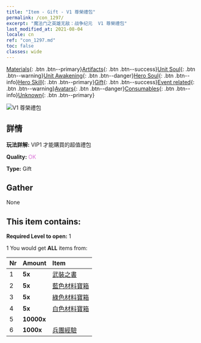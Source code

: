 ```yaml
---
title: "Item - Gift - V1 尊榮禮包"
permalink: /con_1297/
excerpt: "魔法门之英雄无敌：战争纪元  V1 尊榮禮包"
last_modified_at: 2021-08-04
locale: cn
ref: "con_1297.md"
toc: false
classes: wide
---
```

 [Materials](/ItemsCN/){: .btn .btn--primary}[Artifacts](/ItemsCN/Artifacts/){: .btn .btn--success}[Unit Soul](/ItemsCN/UnitSoul/){: .btn .btn--warning}[Unit Awakening](/ItemsCN/UnitAwakening/){: .btn .btn--danger}[Hero Soul](/ItemsCN/HeroSoul/){: .btn .btn--info}[Hero Skill](/ItemsCN/HeroSkill/){: .btn .btn--primary}[Gift](/ItemsCN/Gift/){: .btn .btn--success}[Event related](/ItemsCN/Events/){: .btn .btn--warning}[Avatars](/ItemsCN/Avatars/){: .btn .btn--danger}[Consumables](/ItemsCN/Consumables/){: .btn .btn--info}[Unknown](/ItemsCN/Unknown/){: .btn .btn--primary}

 ![V1 尊榮禮包](/images/t/i_905001.png)

## 詳情
 **玩法詳解:** VIP1 才能購買的超值禮包

 **Quality:** <span style="color: #DA70D6">OK</span>

 **Type:** Gift

## Gather

  None

## This item contains:

 **Required Level to open:** 1

 1 You would get **ALL** items  from:

  | Nr | Amount |     Item    |
  |:---|:-------|:------------|
  | 1 |  **5x** | [武裝之書](/cn/Items/mat_18/) |  | 
  | 2 |  **5x** | [藍色材料寶箱](/cn/Items/con_1256/) |  | 
  | 3 |  **5x** | [綠色材料寶箱](/cn/Items/con_1255/) |  | 
  | 4 |  **5x** | [白色材料寶箱](/cn/Items/con_1254/) |  | 
  | 5 |  **10000x** | <i class="fas fa-coins"/> |  | 
  | 6 |  **1000x** | [兵團經驗](/cn/Items/con_902/) |  | 
